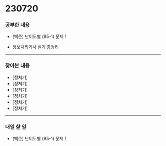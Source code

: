 # 230720

### 공부한 내용

- (백준) 난이도별 (B5-1) 문제 1

- 정보처리기사 실기 총정리

---

### 찾아본 내용

- [정처기]
- [정처기]
- [정처기]
- [정처기]
- [정처기]
- [정처기]

---

### 내일 할 일

- (백준) 난이도별 (B5-1) 문제 1
